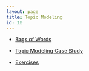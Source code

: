 ```yaml
---
layout: page
title: Topic Modeling
id: 10
---
```

* [Bags of Words](/textanalysiscoursebook/book/topic-modeling/bags-of-words)

* [Topic Modeling Case Study](/textanalysiscoursebook/book/topic-modeling/topic-modeling-case-study)

* [Exercises](/textanalysiscoursebook/book/topic-modeling/exercises)